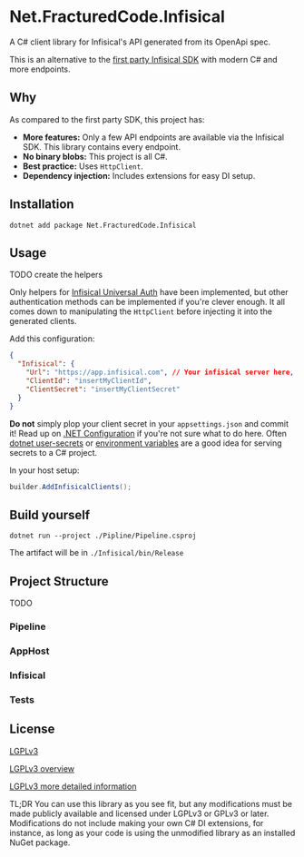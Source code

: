 # Net.FracturedCode.Infisical

A C# client library for Infisical's API generated from its OpenApi spec.

This is an alternative to the
[first party Infisical SDK](https://github.com/Infisical/sdk) with modern C# and
more endpoints.

## Why

As compared to the first party SDK, this project has:

- **More features:** Only a few API endpoints are available via the Infisical 
  SDK. This library contains every endpoint.
- **No binary blobs:** This project is all C#.
- **Best practice:** Uses `HttpClient`.
- **Dependency injection:** Includes extensions for easy DI setup.

## Installation

```
dotnet add package Net.FracturedCode.Infisical
```

## Usage

TODO create the helpers

Only helpers for [Infisical Universal Auth](https://infisical.com/docs/documentation/platform/identities/universal-auth)
have been implemented, but other authentication methods can be implemented 
if you're clever enough. It all comes down to manipulating the `HttpClient` 
before injecting it into the generated clients.

Add this configuration:
```json
{
  "Infisical": {
    "Url": "https://app.infisical.com", // Your infisical server here, if applicable
    "ClientId": "insertMyClientId",
    "ClientSecret": "insertMyClientSecret"
  }
}
```

**Do not** simply plop your client secret in your `appsettings.json` and commit 
it! Read up on [.NET Configuration](https://learn.microsoft.com/en-us/dotnet/core/extensions/configuration)
if you're not sure what to do here. Often [dotnet user-secrets](https://learn.microsoft.com/en-us/aspnet/core/security/app-secrets)
or [environment variables](https://learn.microsoft.com/en-us/dotnet/core/extensions/configuration-providers#environment-variable-configuration-provider)
are a good idea for serving secrets to a C# project.

In your host setup:
```csharp
builder.AddInfisicalClients();
```

## Build yourself

```
dotnet run --project ./Pipline/Pipeline.csproj
```

The artifact will be in `./Infisical/bin/Release`

## Project Structure
TODO
### Pipeline

### AppHost

### Infisical

### Tests

## License

[LGPLv3](./LICENSE)

[LGPLv3 overview](https://choosealicense.com/licenses/lgpl-3.0/#)

[LGPLv3 more detailed information](https://fossa.com/blog/open-source-software-licenses-101-lgpl-license/)

TL;DR You can use this library as you see fit, but any modifications must be 
made publicly available and licensed under LGPLv3 or GPLv3 or later. 
Modifications do not include making your own C# DI extensions, for instance, as 
long as your code is using the unmodified library as an installed NuGet 
package.